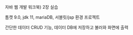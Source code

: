자바 웹 개발 워크북) 2장 실습

톰캣 9.0, jdk 11, mariaDB, 서블릿/jsp 환경 프로젝트

간단한 데이터 CRUD 기능, 데이터 DB에 저장하고 불러와 화면에 출력


